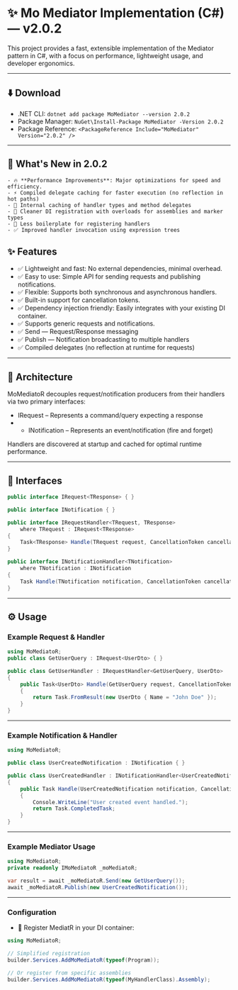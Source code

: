 # ✨ Mo Mediator Implementation (C#) — v2.0.2

This project provides a fast, extensible implementation of the Mediator pattern in C#, with a focus on performance, lightweight usage, and developer ergonomics.

---

## ⬇️ Download

- .NET CLI: ```dotnet add package MoMediator --version 2.0.2```
- Package Manager: ```NuGet\Install-Package MoMediator -Version 2.0.2```
- Package Reference: ```<PackageReference Include="MoMediator" Version="2.0.2" />```
  
---

## 🚀 What's New in 2.0.2
    - 🔥 **Performance Improvements**: Major optimizations for speed and efficiency.
    - ⚡ Compiled delegate caching for faster execution (no reflection in hot paths)
    - 🧠 Internal caching of handler types and method delegates
    - 🔧 Cleaner DI registration with overloads for assemblies and marker types
    - 🧼 Less boilerplate for registering handlers
    - ✅ Improved handler invocation using expression trees

## ✨ Features

- ✅ Lightweight and fast: No external dependencies, minimal overhead.
- ✅ Easy to use: Simple API for sending requests and publishing notifications.
- ✅ Flexible: Supports both synchronous and asynchronous handlers.
- ✅ Built-in support for cancellation tokens.
- ✅ Dependency injection friendly: Easily integrates with your existing DI container.
- ✅ Supports generic requests and notifications.
- ✅ Send<TResponse> — Request/Response messaging
- ✅ Publish<TNotification> — Notification broadcasting to multiple handlers
- ✅ Compiled delegates (no reflection at runtime for requests)


---

## 🧱 Architecture

MoMediatoR decouples request/notification producers from their handlers via two primary interfaces:
- IRequest<TResponse> – Represents a command/query expecting a response
- - INotification – Represents an event/notification (fire and forget)

Handlers are discovered at startup and cached for optimal runtime performance.

---

## 🧩 Interfaces

```csharp
public interface IRequest<TResponse> { }

public interface INotification { }

public interface IRequestHandler<TRequest, TResponse>
    where TRequest : IRequest<TResponse>
{
    Task<TResponse> Handle(TRequest request, CancellationToken cancellationToken);
}

public interface INotificationHandler<TNotification>
    where TNotification : INotification
{
    Task Handle(TNotification notification, CancellationToken cancellationToken);
}
```
---
## ⚙️ Usage

### Example Request & Handler

```csharp
using MoMediatoR;
public class GetUserQuery : IRequest<UserDto> { }

public class GetUserHandler : IRequestHandler<GetUserQuery, UserDto>
{
    public Task<UserDto> Handle(GetUserQuery request, CancellationToken cancellationToken)
    {
        return Task.FromResult(new UserDto { Name = "John Doe" });
    }
}
```
---
### Example Notification & Handler

```csharp
using MoMediatoR;

public class UserCreatedNotification : INotification { }

public class UserCreatedHandler : INotificationHandler<UserCreatedNotification>
{
    public Task Handle(UserCreatedNotification notification, CancellationToken cancellationToken)
    {
        Console.WriteLine("User created event handled.");
        return Task.CompletedTask;
    }
}
```
---
### Example Mediator Usage

```csharp
using MoMediatoR;
private readonly IMoMediatoR _moMediatoR;

var result = await _moMediatoR.Send(new GetUserQuery());
await _moMediatoR.Publish(new UserCreatedNotification());
```
---
### Configuration
- 🚀 Register MediatR in your DI container:
```csharp
using MoMediatoR;

// Simplified registration
builder.Services.AddMoMediatoR(typeof(Program));

// Or register from specific assemblies
builder.Services.AddMoMediatoR(typeof(MyHandlerClass).Assembly);
```
